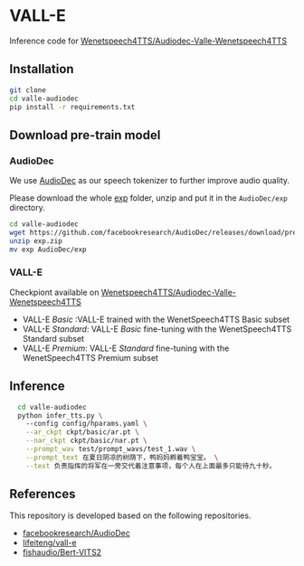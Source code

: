 # VALL-E 

Inference code for [Wenetspeech4TTS/Audiodec-Valle-Wenetspeech4TTS](https://huggingface.co/Wenetspeech4TTS/Audiodec-Valle-Wenetspeech4TTS)

## Installation
  ``` bash
  git clone 
  cd valle-audiodec
  pip install -r requirements.txt
  ```

## Download pre-train model
### AudioDec
We use [AudioDec](https://github.com/facebookresearch/AudioDec/) as our speech tokenizer to further improve audio quality.

Please download the whole [exp](https://github.com/facebookresearch/AudioDec/releases/download/pretrain_models_v02/exp.zip) folder, unzip and put it in the `AudioDec/exp` directory.

```bash
cd valle-audiodec
wget https://github.com/facebookresearch/AudioDec/releases/download/pretrain_models_v02/exp.zip
unzip exp.zip
mv exp AudioDec/exp
```

### VALL-E
  Checkpiont available on [Wenetspeech4TTS/Audiodec-Valle-Wenetspeech4TTS](https://huggingface.co/Wenetspeech4TTS/Audiodec-Valle-Wenetspeech4TTS)

- VALL-E *Basic* :VALL-E trained with the WenetSpeech4TTS Basic subset
- VALL-E *Standard*: VALL-E *Basic* fine-tuning with the WenetSpeech4TTS Standard subset
- VALL-E *Premium*: VALL-E *Standard* fine-tuning with the WenetSpeech4TTS Premium subset
## Inference

``` bash
  cd valle-audiodec
  python infer_tts.py \ 
    --config config/hparams.yaml \
    --ar_ckpt ckpt/basic/ar.pt \
    --nar_ckpt ckpt/basic/nar.pt \
    --prompt_wav test/prompt_wavs/test_1.wav \
    --prompt_text 在夏日阴凉的树荫下，鸭妈妈孵着鸭宝宝。 \
    --text 负责指挥的将军在一旁交代着注意事项，每个人在上面最多只能待九十秒。
```

## References
This repository is developed based on the following repositories.

- [facebookresearch/AudioDec](https://github.com/facebookresearch/AudioDec)
- [lifeiteng/vall-e](https://github.com/lifeiteng/vall-e)
- [fishaudio/Bert-VITS2](https://github.com/fishaudio/Bert-VITS2)
